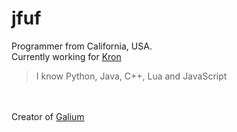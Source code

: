 # jfuf

 Programmer from California, USA.\
 Currently working for [Kron](https://github.com/kron-services/)


> I know Python, Java, C++, Lua and JavaScript

\
\
Creator of [Galium](https://github.com/galium-team/galium)

